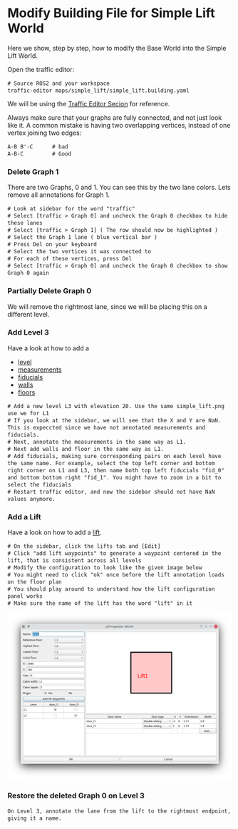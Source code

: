 # Modify Building File for Simple Lift World
Here we show, step by step, how to modify the Base World into the Simple Lift World.

Open the traffic editor:
```
# Source ROS2 and your workspace
traffic-editor maps/simple_lift/simple_lift.building.yaml
```

We will be using the [Traffic Editor Secion](https://osrf.github.io/ros2multirobotbook/traffic-editor.html) for reference.

Always make sure that your graphs are fully connected, and not just look like it. A common mistake is having two overlapping vertices, instead of one vertex joining two edges:
```
A-B B'-C      # bad
A-B-C         # Good
```

### Delete Graph 1
There are two Graphs, 0 and 1. You can see this by the two lane colors. Lets remove all annotations for Graph 1.
```
# Look at sidebar for the word "traffic"
# Select [traffic > Graph 0] and uncheck the Graph 0 checkbox to hide these lanes
# Select [traffic > Graph 1] ( The row should now be highlighted )
# Select the Graph 1 lane ( blue vertical bar )
# Press Del on your keyboard
# Select the two vertices it was connected to
# For each of these vertices, press Del
# Select [traffic > Graph 0] and uncheck the Graph 0 checkbox to show Graph 0 again
```

### Partially Delete Graph 0
We will remove the rightmost lane, since we will be placing this on a different level.

### Add Level 3
Have a look at how to add a 
* [level](https://osrf.github.io/ros2multirobotbook/traffic-editor.html#adding-a-level)
* [measurements](https://osrf.github.io/ros2multirobotbook/traffic-editor.html#adding-a-measurement) 
* [fiducials](https://osrf.github.io/ros2multirobotbook/traffic-editor.html#adding-fiducials)
* [walls](https://osrf.github.io/ros2multirobotbook/traffic-editor.html#adding-a-wall)
* [floors](https://osrf.github.io/ros2multirobotbook/traffic-editor.html#adding-a-floor)

```
# Add a new level L3 with elevation 20. Use the same simple_lift.png use we for L1
# If you look at the sidebar, we will see that the X and Y are NaN. This is expeccted since we have not annotated measurements and fiducials.
# Next, annotate the measurements in the same way as L1.
# Next add walls and floor in the same way as L1.
# Add fiducials, making sure corresponding pairs on each level have the same name. For example, select the top left corner and bottom right corner on L1 and L3, then name both top left fiducials "fid_0" and bottom bottom right "fid_1". You might have to zoom in a bit to select the fiducials
# Restart traffic editor, and now the sidebar should not have NaN values anymore.
```


### Add a Lift
Have a look on how to add a [lift](https://osrf.github.io/ros2multirobotbook/traffic-editor.html#adding-a-lift).

```
# On the sidebar, click the lifts tab and [Edit]
# Click "add lift waypoints" to generate a waypoint centered in the lift, that is consistent across all levels
# Modify the configuration to look like the given image below
# You might need to click "ok" once before the lift annotation loads on the floor plan
# You should play around to understand how the lift configuration panel works
# Make sure the name of the lift has the word "lift" in it
```
![lift_config](lift1_config.png)

### Restore the deleted Graph 0 on Level 3
```
On Level 3, annotate the lane from the lift to the rightmost endpoint, giving it a name.
```
